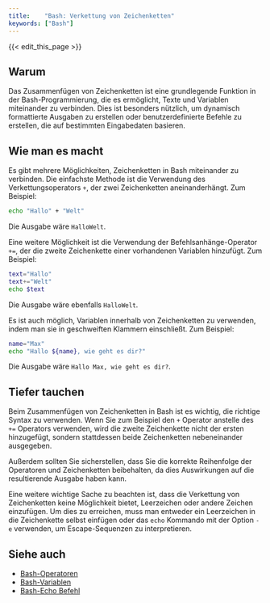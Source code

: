 ```yaml
---
title:    "Bash: Verkettung von Zeichenketten"
keywords: ["Bash"]
---
```


{{< edit_this_page >}}

## Warum

Das Zusammenfügen von Zeichenketten ist eine grundlegende Funktion in der Bash-Programmierung, die es ermöglicht, Texte und Variablen miteinander zu verbinden. Dies ist besonders nützlich, um dynamisch formattierte Ausgaben zu erstellen oder benutzerdefinierte Befehle zu erstellen, die auf bestimmten Eingabedaten basieren.

## Wie man es macht

Es gibt mehrere Möglichkeiten, Zeichenketten in Bash miteinander zu verbinden. Die einfachste Methode ist die Verwendung des Verkettungsoperators `+`, der zwei Zeichenketten aneinanderhängt. Zum Beispiel:

```Bash
echo "Hallo" + "Welt"
```

Die Ausgabe wäre `HalloWelt`.

Eine weitere Möglichkeit ist die Verwendung der Befehlsanhänge-Operator `+=`, der die zweite Zeichenkette einer vorhandenen Variablen hinzufügt. Zum Beispiel:

```Bash
text="Hallo"
text+="Welt"
echo $text
```

Die Ausgabe wäre ebenfalls `HalloWelt`.

Es ist auch möglich, Variablen innerhalb von Zeichenketten zu verwenden, indem man sie in geschweiften Klammern einschließt. Zum Beispiel:

```Bash
name="Max"
echo "Hallo ${name}, wie geht es dir?"
```

Die Ausgabe wäre `Hallo Max, wie geht es dir?`.

## Tiefer tauchen

Beim Zusammenfügen von Zeichenketten in Bash ist es wichtig, die richtige Syntax zu verwenden. Wenn Sie zum Beispiel den `+` Operator anstelle des `+=` Operators verwenden, wird die zweite Zeichenkette nicht der ersten hinzugefügt, sondern stattdessen beide Zeichenketten nebeneinander ausgegeben.

Außerdem sollten Sie sicherstellen, dass Sie die korrekte Reihenfolge der Operatoren und Zeichenketten beibehalten, da dies Auswirkungen auf die resultierende Ausgabe haben kann.

Eine weitere wichtige Sache zu beachten ist, dass die Verkettung von Zeichenketten keine Möglichkeit bietet, Leerzeichen oder andere Zeichen einzufügen. Um dies zu erreichen, muss man entweder ein Leerzeichen in die Zeichenkette selbst einfügen oder das `echo` Kommando mit der Option `-e` verwenden, um Escape-Sequenzen zu interpretieren.

## Siehe auch

- [Bash-Operatoren](https://www.gnu.org/software/bash/manual/html_node/Shell-Arithmetic.html#Shell-Arithmetic)
- [Bash-Variablen](https://www.gnu.org/software/bash/manual/html_node/Shell-Parameter-Expansion.html#Shell-Parameter-Expansion)
- [Bash-Echo Befehl](https://www.gnu.org/software/bash/manual/html_node/Echo-Cing.html)